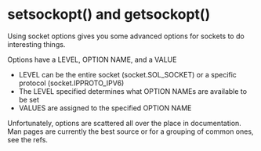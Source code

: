 # setsockopt\(\) and getsockopt\(\)

Using socket options gives you some advanced options for sockets to do interesting things.



Options have a LEVEL, OPTION NAME, and a VALUE



* LEVEL can be the entire socket \(socket.SOL\_SOCKET\) or a specific protocol \(socket.IPPROTO\_IPV6\)
* The LEVEL specified determines what OPTION NAMEs are available to be set
* VALUES are assigned to the specified OPTION NAME



Unfortunately, options are scattered all over the place in documentation. Man pages are currently the best source or for a grouping of common ones, see the refs.

